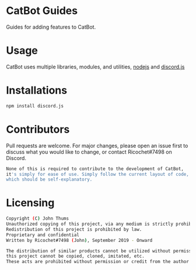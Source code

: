 # CatBot Guides
Guides for adding features to CatBot.

# Usage
CatBot uses multiple libraries, modules, and utilities, [nodejs](https://nodejs.org/en/) and [discord.js](https://discord.js.org/#/)

# Installations
```bash
npm install discord.js
```

# Contributors
Pull requests are welcome. For major changes, please open an issue first to discuss what you would like to change, or contact Ricochet#7498 on Discord.

```bash
None of this is required to contribute to the development of CatBot, 
it's simply for ease of use. Simply follow the current layout of code, 
which should be self-explanatory. 
```

# Licensing
```bash
Copyright (C) John Thums
Unauthorized copying of this project, via any medium is strictly prohibited
Redistribution of this project is prohibited by law.
Proprietary and confidential
Written by Ricochet#7498 (John), September 2019 - Onward

The distribution of similar products cannot be utilized without permission from Ricochet#7498, 
this project cannot be copied, cloned, imitated, etc. 
These acts are prohibited without permission or credit from the author (Ricochet#7498).
```
